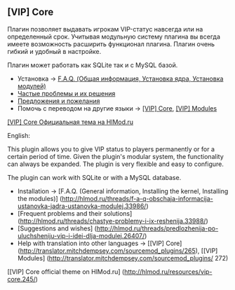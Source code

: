 ## [VIP] Core

Плагин позволяет выдавать игрокам VIP-статус навсегда или на определенный срок.
Учитывая модульную систему плагина вы всегда имеете возможность расширить функционал плагина.
Плагин очень гибкий и удобный в настройке.

Плагин может работать как SQLite так и с MySQL базой.

- Установка -> [F.A.Q. (Общая информация, Установка ядра, Установка модулей)](http://hlmod.ru/threads/f-a-q-obschaja-informacija-ustanovka-jadra-ustanovka-modulej.33986/)
- [Частые проблемы и их решения](http://hlmod.ru/threads/chastye-problemy-i-ix-reshenija.33988/)
- [Предложения и пожелания](http://hlmod.ru/threads/predlozhenija-po-uluchsheniju-vip-i-idei-dlja-modulej.26407/)
- Помочь с переводом на другие языки -> [[VIP] Core](http://translator.mitchdempsey.com/sourcemod_plugins/265), [[VIP] Modules](http://translator.mitchdempsey.com/sourcemod_plugins/272)

[[VIP] Core Официальная тема на HlMod.ru](http://hlmod.ru/resources/vip-core.245/)

English:

This plugin allows you to give VIP status to players permanently or for a certain period of time.
Given the plugin's modular system, the functionality can always be expanded.
The plugin is very flexible and easy to configure.

The plugin can work with SQLite or with a MySQL database.

- Installation -> [F.A.Q. (General information, Installing the kernel, Installing the modules)] (http://hlmod.ru/threads/f-a-q-obschaja-informacija-ustanovka-jadra-ustanovka-modulej.33986/)
- [Frequent problems and their solutions] (http://hlmod.ru/threads/chastye-problemy-i-ix-reshenija.33988/)
- [Suggestions and wishes] (http://hlmod.ru/threads/predlozhenija-po-uluchsheniju-vip-i-idei-dlja-modulej.26407/)
- Help with translation into other languages ​​-> [[VIP] Core] (http://translator.mitchdempsey.com/sourcemod_plugins/265), [[VIP] Modules] (http://translator.mitchdempsey.com/sourcemod_plugins/ 272)

[[VIP] Core official theme on HlMod.ru] (http://hlmod.ru/resources/vip-core.245/)
